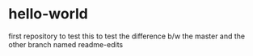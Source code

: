 # hello-world
first repository to test
this to test the difference b/w the master and the other branch named readme-edits
